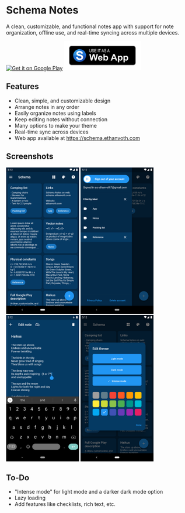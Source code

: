 # Schema Notes
A clean, customizable, and functional notes app with support for note organization, offline use, and real-time syncing across multiple devices.

[<img src='https://play.google.com/intl/en_us/badges/images/generic/en_badge_web_generic.png' alt='Get it on Google Play' width='210' height='80'>](https://play.google.com/store/apps/details?id=com.ethanvoth.schema)
[<img src='marketing/github/web_badge/web_badge.png' alt='Use it as a Web App' width='210' height='80'>](https://schema.ethanvoth.com)

## Features
- Clean, simple, and customizable design
- Arrange notes in any order
- Easily organize notes using labels
- Keep editing notes without connection
- Many options to make your theme
- Real-time sync across devices
- Web app available at https://schema.ethanvoth.com

## Screenshots
[<img src="marketing/github/screenshots/png/phone_screenshot_1.png" alt="Schema Notes screenshot 1" width="200">](marketing/github/screenshots/png/phone_screenshot_1.png)
[<img src="marketing/github/screenshots/png/phone_screenshot_2.png" alt="Schema Notes screenshot 2" width="200">](marketing/github/screenshots/png/phone_screenshot_2.png)
[<img src="marketing/github/screenshots/png/phone_screenshot_3.png" alt="Schema Notes screenshot 3" width="200">](marketing/github/screenshots/png/phone_screenshot_3.png)
[<img src="marketing/github/screenshots/png/phone_screenshot_4.png" alt="Schema Notes screenshot 4" width="200">](marketing/github/screenshots/png/phone_screenshot_4.png)

## To-Do
- "Intense mode" for light mode and a darker dark mode option
- Lazy loading
- Add features like checklists, rich text, etc.